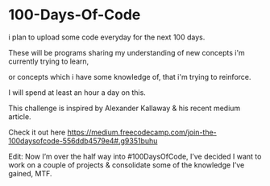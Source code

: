 # 100-Days-Of-Code

i plan to upload some code everyday for the next 100 days.

These will be programs sharing my understanding of new concepts i'm currently trying to learn, 

or concepts which i have some knowledge of, that i'm trying to reinforce.

I will spend at least an hour a day on this.

This challenge is inspired by Alexander Kallaway & his recent medium article.

Check it out here  https://medium.freecodecamp.com/join-the-100daysofcode-556ddb4579e4#.g9351buhu

Edit: Now I’m over the half way into #100DaysOfCode, I’ve decided I want to work on a couple of projects & consolidate some of the  knowledge I’ve gained, MTF.
